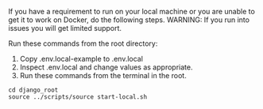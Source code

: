 If you have a requirement to run on your local machine or you are unable to get it to work on 
Docker, do the following steps.  WARNING: If you run into issues you will get limited support.

Run these commands from the root directory:
1. Copy .env.local-example to .env.local
2. Inspect .env.local and change values as appropriate.
3. Run these commands from the terminal in the root.
```
cd django_root
source ../scripts/source start-local.sh
```
